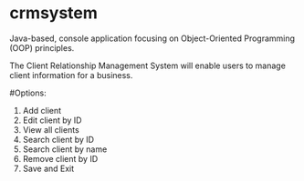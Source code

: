# crmsystem
Java-based, console application focusing on Object-Oriented Programming (OOP)
principles.

The Client Relationship Management System will enable users to
manage client information for a business.

#Options:
1. Add client
2. Edit client by ID
3. View all clients
4. Search client by ID
5. Search client by name
6. Remove client by ID
7. Save and Exit
